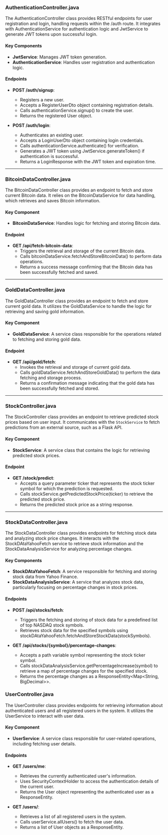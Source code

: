 ### AuthenticationController.java

The AuthenticationController class provides RESTful endpoints for user registration and login, handling requests within the /auth route. It integrates with AuthenticationService for authentication logic and JwtService to generate JWT tokens upon successful login.

#### Key Components

- **JwtService**: Manages JWT token generation.
- **AuthenticationService**: Handles user registration and authentication logic.

#### Endpoints

- **POST /auth/signup**:
  - Registers a new user.
  - Accepts a RegisterUserDto object containing registration details.
  - Calls authenticationService.signup() to create the user.
  - Returns the registered User object.

- **POST /auth/login**:
  - Authenticates an existing user.
  - Accepts a LoginUserDto object containing login credentials.
  - Calls authenticationService.authenticate() for verification.
  - Generates a JWT token using JwtService.generateToken() if authentication is successful.
  - Returns a LoginResponse with the JWT token and expiration time.

---

### BitcoinDataController.java

The BitcoinDataController class provides an endpoint to fetch and store current Bitcoin data. It relies on the BitcoinDataService for data handling, which retrieves and saves Bitcoin information.

#### Key Component

- **BitcoinDataService**: Handles logic for fetching and storing Bitcoin data.

#### Endpoint

- **GET /api/fetch-bitcoin-data**:
  - Triggers the retrieval and storage of the current Bitcoin data.
  - Calls bitcoinDataService.fetchAndStoreBitcoinData() to perform data operations.
  - Returns a success message confirming that the Bitcoin data has been successfully fetched and saved.
---

### GoldDataController.java

The GoldDataController class provides an endpoint to fetch and store current gold data. It utilizes the GoldDataService to handle the logic for retrieving and saving gold information.

#### Key Component

- **GoldDataService**: A service class responsible for the operations related to fetching and storing gold data.

#### Endpoint

- **GET /api/gold/fetch**:
  - Invokes the retrieval and storage of current gold data.
  - Calls goldDataService.fetchAndStoreGoldData() to perform the data fetching and storage process.
  - Returns a confirmation message indicating that the gold data has been successfully fetched and stored.

---

### StockController.java

The StockController class provides an endpoint to retrieve predicted stock prices based on user input. It communicates with the `StockService` to fetch predictions from an external source, such as a Flask API.

#### Key Component

- **StockService**: A service class that contains the logic for retrieving predicted stock prices.

#### Endpoint

- **GET /stock/predict**:
  - Accepts a query parameter ticker that represents the stock ticker symbol for which the prediction is requested.
  - Calls stockService.getPredictedStockPrice(ticker) to retrieve the predicted stock price.
  - Returns the predicted stock price as a string response.

---
### StockDataController.java

The StockDataController class provides endpoints for fetching stock data and analyzing stock price changes. It interacts with the StockDAtaYahooFetch service to retrieve stock information and the StockDataAnalysisService for analyzing percentage changes.

#### Key Components

- **StockDAtaYahooFetch**: A service responsible for fetching and storing stock data from Yahoo Finance.
- **StockDataAnalysisService**: A service that analyzes stock data, particularly focusing on percentage changes in stock prices.

#### Endpoints

- **POST /api/stocks/fetch**:
  - Triggers the fetching and storing of stock data for a predefined list of top NASDAQ stock symbols.
  - Retrieves stock data for the specified symbols using stockDAtaYahooFetch.fetchAndStoreStockData(stockSymbols).

- **GET /api/stocks/{symbol}/percentage-changes**:
  - Accepts a path variable symbol representing the stock ticker symbol.
  - Calls stockDataAnalysisService.getPercentageIncrease(symbol) to retrieve a map of percentage changes for the specified stock.
  - Returns the percentage changes as a ResponseEntity<Map<String, BigDecimal>>.



### UserController.java

The UserController class provides endpoints for retrieving information about authenticated users and all registered users in the system. It utilizes the UserService to interact with user data.

#### Key Component

- **UserService**: A service class responsible for user-related operations, including fetching user details.

#### Endpoints

- **GET /users/me**:
  - Retrieves the currently authenticated user's information.
  - Uses SecurityContextHolder to access the authentication details of the current user.
  - Returns the User object representing the authenticated user as a ResponseEntity.

- **GET /users/**:
  - Retrieves a list of all registered users in the system.
  - Calls userService.allUsers() to fetch the user data.
  - Returns a list of User objects as a ResponseEntity.


